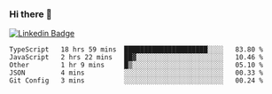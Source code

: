 ### Hi there 👋

[![Linkedin Badge](https://img.shields.io/badge/-Adroaldo%20Pagliari-6633cc?style=flat-square&logo=Linkedin&logoColor=white&link=https://www.linkedin.com/in/adroaldo-pagliari-5856363b/)](https://www.linkedin.com/in/adroaldo-pagliari-5856363b/)

<!--
**adroaldopagliari/adroaldopagliari** is a ✨ _special_ ✨ repository because its `README.md` (this file) appears on your GitHub profile.

Here are some ideas to get you started:

- 🔭 I’m currently working on ...
- 🌱 I’m currently learning ...
- 👯 I’m looking to collaborate on ...
- 🤔 I’m looking for help with ...
- 💬 Ask me about ...
- 📫 How to reach me: ...
- 😄 Pronouns: ...
- ⚡ Fun fact: ...
-->

<!--START_SECTION:waka-->
```text
TypeScript   18 hrs 59 mins  █████████████████████░░░░   83.80 % 
JavaScript   2 hrs 22 mins   ██▓░░░░░░░░░░░░░░░░░░░░░░   10.46 % 
Other        1 hr 9 mins     █▒░░░░░░░░░░░░░░░░░░░░░░░   05.10 % 
JSON         4 mins          ░░░░░░░░░░░░░░░░░░░░░░░░░   00.33 % 
Git Config   3 mins          ░░░░░░░░░░░░░░░░░░░░░░░░░   00.24 % 
```
<!--END_SECTION:waka-->
